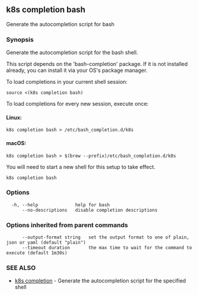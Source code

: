 ## k8s completion bash

Generate the autocompletion script for bash

### Synopsis

Generate the autocompletion script for the bash shell.

This script depends on the 'bash-completion' package.
If it is not installed already, you can install it via your OS's package manager.

To load completions in your current shell session:

	source <(k8s completion bash)

To load completions for every new session, execute once:

#### Linux:

	k8s completion bash > /etc/bash_completion.d/k8s

#### macOS:

	k8s completion bash > $(brew --prefix)/etc/bash_completion.d/k8s

You will need to start a new shell for this setup to take effect.


```
k8s completion bash
```

### Options

```
  -h, --help              help for bash
      --no-descriptions   disable completion descriptions
```

### Options inherited from parent commands

```
      --output-format string   set the output format to one of plain, json or yaml (default "plain")
      --timeout duration       the max time to wait for the command to execute (default 1m30s)
```

### SEE ALSO

* [k8s completion](k8s_completion.md)	 - Generate the autocompletion script for the specified shell

